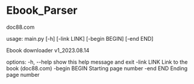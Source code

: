 # Ebook_Parser
doc88.com

usage: main.py [-h] [-link LINK] [-begin BEGIN] [-end END]

Ebook downloader v1_2023.08.14

options:
  -h, --help    show this help message and exit
  -link LINK    Link to the book (doc88.com)
  -begin BEGIN  Starting page number
  -end END      Ending page number
